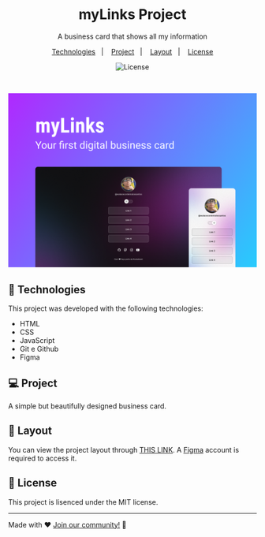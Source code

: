 <h1 align="center"> myLinks Project</h1>

<p align="center">
A business card that shows all my information
</p>

<p align="center">
  <a href="#-technologies">Technologies</a>&nbsp;&nbsp;&nbsp;|&nbsp;&nbsp;&nbsp;
  <a href="#-project">Project</a>&nbsp;&nbsp;&nbsp;|&nbsp;&nbsp;&nbsp;
  <a href="#-layout">Layout</a>&nbsp;&nbsp;&nbsp;|&nbsp;&nbsp;&nbsp;
  <a href="#memo-license">License</a>
</p>

<p align="center">
  <img alt="License" src="https://img.shields.io/static/v1?label=license&message=MIT&color=49AA26&labelColor=000000">
</p>

<br>

<p align="center">
  <img alt="imagem do layout do projeto" src="./.github/preview.png" width="auto" height="auto">
</p>

## 🚀 Technologies

This project was developed with the following technologies:

- HTML
- CSS
- JavaScript
- Git e Github
- Figma

## 💻 Project

A simple but beautifully designed business card.

## 🔖 Layout

You can view the project layout through [THIS LINK](https://www.figma.com/file/7qa84Mumnpc5OyhOcSmgzZ/DevLinks-(Community)?node-id=90%3A209&t=nsm3dENynekJBCCG-0). A [Figma](https://figma.com) account is required to access it.

## :memo: License

This project is lisenced under the MIT license.

---

Made with ♥ [Join our community!](https://discord.gg/rocketseat) :wave:
